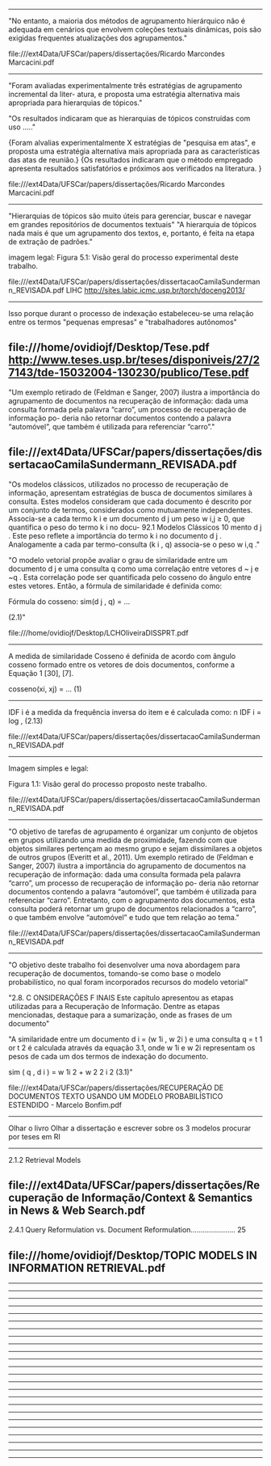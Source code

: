 -------------------------------------------------------------------
"No entanto, a maioria dos métodos de agrupamento
hierárquico não é adequada em cenários que envolvem coleções textuais dinâmicas, pois
são exigidas frequentes atualizações dos agrupamentos."

file:///ext4Data/UFSCar/papers/dissertações/Ricardo Marcondes Marcacini.pdf

-------------------------------------------------------------------
"Foram avaliadas experimentalmente três estratégias de agrupamento incremental da liter-
atura, e proposta uma estratégia alternativa mais apropriada para hierarquias de tópicos."

"Os resultados indicaram que as hierarquias de tópicos construídas com uso ....."

{Foram alvalias experimentalmente X estratégias de "pesquisa em atas", e proposta uma estratégia alternativa mais apropriada para as características das atas de reunião.}
{Os resultados indicaram que o método empregado apresenta resultados satisfatórios e próximos aos verificados na literatura. }

file:///ext4Data/UFSCar/papers/dissertações/Ricardo Marcondes Marcacini.pdf

-------------------------------------------------------------------
"Hierarquias de tópicos são muito úteis para gerenciar, buscar e navegar em grandes
repositórios de documentos textuais"
"A hierarquia de tópicos nada mais é que um agrupamento dos textos, e, portanto, é
feita na etapa de extração de padrões."

imagem legal: Figura 5.1: Visão geral do processo experimental deste trabalho.

file:///ext4Data/UFSCar/papers/dissertações/dissertacaoCamilaSundermann_REVISADA.pdf
LIHC
http://sites.labic.icmc.usp.br/torch/doceng2013/

-------------------------------------------------------------------

Isso porque durant o processo de indexação estabeleceu-se uma relação entre os termos "pequenas empresas" e "trabalhadores autônomos"

file:///home/ovidiojf/Desktop/Tese.pdf
http://www.teses.usp.br/teses/disponiveis/27/27143/tde-15032004-130230/publico/Tese.pdf
-------------------------------------------------------------------

"Um exemplo retirado de (Feldman e Sanger, 2007) ilustra
a importância do agrupamento de documentos na recuperação de informação: dada uma
consulta formada pela palavra “carro”, um processo de recuperação de informação po-
deria não retornar documentos contendo a palavra “automóvel”, que também é utilizada
para referenciar “carro”."

file:///ext4Data/UFSCar/papers/dissertações/dissertacaoCamilaSundermann_REVISADA.pdf
-------------------------------------------------------------------


"Os modelos clássicos, utilizados no processo de recuperação de informação, apresentam estratégias de busca de documentos similares à consulta. Estes modelos consideram que cada documento é descrito por um conjunto de termos, considerados como mutuamente independentes. Associa-se a cada termo k i e um documento d j um peso w i,j ≥ 0, que quantifica o peso do termo k i no docu- 92.1 Modelos Clássicos 10 mento d j . Este peso reflete a importância do termo k i no documento d j . Analogamente a cada par termo-consulta (k i , q) associa-se o peso w i,q ."

"O modelo vetorial propõe avaliar o grau de similaridade entre um documento d j e uma consulta
q como uma correlação entre vetores d ~ j e ~q . Esta correlação pode ser quantificada pelo cosseno do
ângulo entre estes vetores. Então, a fórmula de similaridade é definida como:

Fórmula do cosseno: 
sim(d j , q) = ...

(2.1)"


file:///home/ovidiojf/Desktop/LCHOliveiraDISSPRT.pdf


-------------------------------------------------------------------

A medida de similaridade Cosseno é definida de acordo com
ângulo cosseno formado entre os vetores de dois documentos,
conforme a Equação 1 [30], [7].

cosseno(xi, xj) = ...
(1)

-------------------------------------------------------------------


IDF i é a medida da frequência inversa do item e é
calculada como:
            n
IDF i = log , (2.13)

file:///ext4Data/UFSCar/papers/dissertações/dissertacaoCamilaSundermann_REVISADA.pdf

-------------------------------------------------------------------

Imagem simples e legal:

Figura 1.1: Visão geral do processo proposto neste trabalho.

file:///ext4Data/UFSCar/papers/dissertações/dissertacaoCamilaSundermann_REVISADA.pdf

-------------------------------------------------------------------

"O objetivo de tarefas de agrupamento é organizar
um conjunto de objetos em grupos utilizando uma medida de proximidade, fazendo com
que objetos similares pertençam ao mesmo grupo e sejam dissimilares a objetos de outros
grupos (Everitt et al., 2011). Um exemplo retirado de (Feldman e Sanger, 2007) ilustra
a importância do agrupamento de documentos na recuperação de informação: dada uma
consulta formada pela palavra “carro”, um processo de recuperação de informação po-
deria não retornar documentos contendo a palavra “automóvel”, que também é utilizada
para referenciar “carro”. Entretanto, com o agrupamento dos documentos, esta consulta poderá retornar um grupo de documentos relacionados a “carro”, o que também envolve
“automóvel” e tudo que tem relação ao tema."

file:///ext4Data/UFSCar/papers/dissertações/dissertacaoCamilaSundermann_REVISADA.pdf

-------------------------------------------------------------------

"O objetivo deste trabalho foi desenvolver uma nova abordagem
para recuperação de documentos, tomando-se como base o modelo
probabilístico, no qual foram incorporados recursos do modelo vetorial"

"2.8. C ONSIDERAÇÕES F INAIS
Este capítulo apresentou as etapas utilizadas para a
Recuperação de Informação. Dentre as etapas mencionadas, destaque para a
sumarização, onde as frases de um documento"

"A similaridade entre um documento d i = (w 1i , w 2i ) e uma
consulta q = t 1 or t 2 é calculada através da equação 3.1, onde w 1i e w 2i
representam os pesos de cada um dos termos de indexação do documento.

sim ( q , d i ) =
w 1i 2 + w 2 2 i
2
(3.1)"


file:///ext4Data/UFSCar/papers/dissertações/RECUPERAÇÃO DE DOCUMENTOS TEXTO USANDO UM MODELO PROBABILÍSTICO ESTENDIDO - Marcelo Bonfim.pdf

-------------------------------------------------------------------

Olhar o livro 
Olhar a dissertação e escrever sobre os 3 modelos
procurar por teses em RI

-------------------------------------------------------------------
2.1.2 Retrieval Models

file:///ext4Data/UFSCar/papers/dissertações/Recuperação de Informação/Context & Semantics in News & Web Search.pdf
-------------------------------------------------------------------


2.4.1 Query Reformulation vs. Document Reformulation...................... 25

file:///home/ovidiojf/Desktop/TOPIC MODELS IN INFORMATION RETRIEVAL.pdf
-------------------------------------------------------------------

-------------------------------------------------------------------

-------------------------------------------------------------------

-------------------------------------------------------------------

-------------------------------------------------------------------

-------------------------------------------------------------------

-------------------------------------------------------------------

-------------------------------------------------------------------

-------------------------------------------------------------------

-------------------------------------------------------------------

-------------------------------------------------------------------

-------------------------------------------------------------------

-------------------------------------------------------------------

-------------------------------------------------------------------

-------------------------------------------------------------------

-------------------------------------------------------------------

-------------------------------------------------------------------

-------------------------------------------------------------------

-------------------------------------------------------------------

-------------------------------------------------------------------

-------------------------------------------------------------------

-------------------------------------------------------------------

-------------------------------------------------------------------

-------------------------------------------------------------------

-------------------------------------------------------------------



























